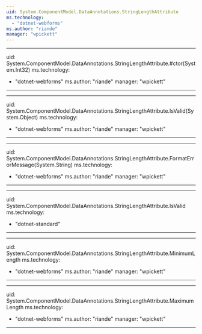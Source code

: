 ```yaml
---
uid: System.ComponentModel.DataAnnotations.StringLengthAttribute
ms.technology: 
  - "dotnet-webforms"
ms.author: "riande"
manager: "wpickett"
---
```


---
uid: System.ComponentModel.DataAnnotations.StringLengthAttribute.#ctor(System.Int32)
ms.technology: 
  - "dotnet-webforms"
ms.author: "riande"
manager: "wpickett"
---

---
uid: System.ComponentModel.DataAnnotations.StringLengthAttribute.IsValid(System.Object)
ms.technology: 
  - "dotnet-webforms"
ms.author: "riande"
manager: "wpickett"
---

---
uid: System.ComponentModel.DataAnnotations.StringLengthAttribute.FormatErrorMessage(System.String)
ms.technology: 
  - "dotnet-webforms"
ms.author: "riande"
manager: "wpickett"
---

---
uid: System.ComponentModel.DataAnnotations.StringLengthAttribute.IsValid
ms.technology: 
  - "dotnet-standard"
---

---
uid: System.ComponentModel.DataAnnotations.StringLengthAttribute.MinimumLength
ms.technology: 
  - "dotnet-webforms"
ms.author: "riande"
manager: "wpickett"
---

---
uid: System.ComponentModel.DataAnnotations.StringLengthAttribute.MaximumLength
ms.technology: 
  - "dotnet-webforms"
ms.author: "riande"
manager: "wpickett"
---
